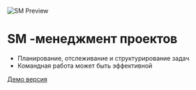 ![SM Preview](https://repository-images.githubusercontent.com/120481624/28a68580-4383-11ea-8fcb-c2f4f09aff69)

# SM -менеджмент проектов

* Планирование, отслеживание и структурирование задач
* Командная работа может быть эффективной

[Демо версия](http://sm-elly.333.kg/)
